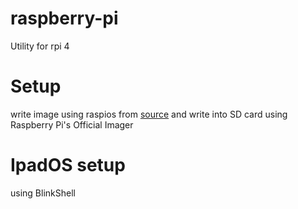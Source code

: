 # raspberry-pi
Utility for rpi 4


# Setup
write image using raspios from [source]() and write into SD card using Raspberry Pi's Official Imager

# IpadOS setup
using BlinkShell
